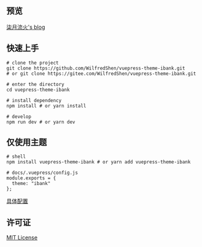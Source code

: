 ## 预览

[柒月流火's blog](https://wilfredshen.cn/)

## 快速上手

```shell
# clone the project
git clone https://github.com/WilfredShen/vuepress-theme-ibank.git
# or git clone https://gitee.com/WilfredShen/vuepress-theme-ibank.git

# enter the directory
cd vuepress-theme-ibank

# install dependency
npm install # or yarn install

# develop
npm run dev # or yarn dev
```

## 仅使用主题

```shell
# shell
npm install vuepress-theme-ibank # or yarn add vuepress-theme-ibank

# docs/.vuepress/config.js
module.exports = {
  theme: "ibank"
};
```

[具体配置](https://github.com/WilfredShen/vuepress-theme-ibank/tree/master/theme-ibank/readme.md)

## 许可证

[MIT License](https://github.com/WilfredShen/vuepress-theme-ibank/blob/master/LICENSE)
